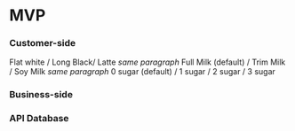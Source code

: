 MVP
===

### Customer-side

Flat white / Long Black/ Latte *same paragraph*
Full Milk (default) / Trim Milk / Soy Milk *same paragraph*
0 sugar (default) / 1 sugar / 2 sugar / 3 sugar

### Business-side

### API Database
